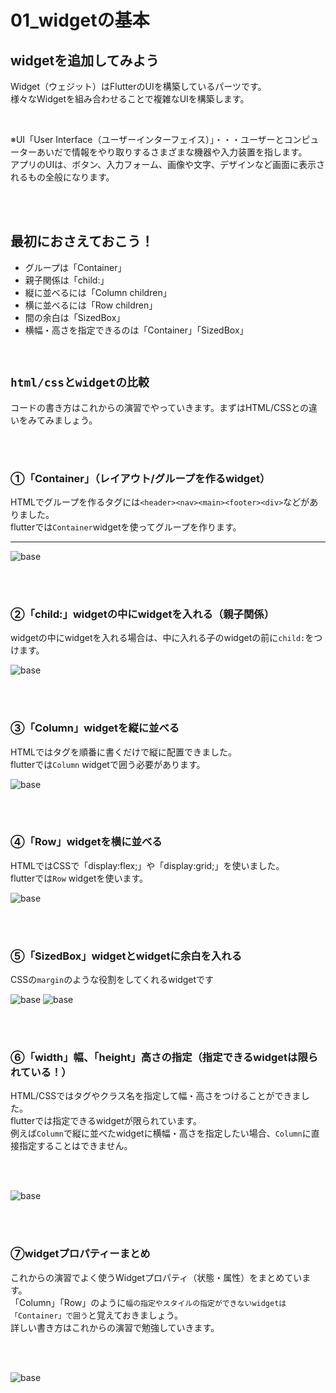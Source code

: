 # **01_widgetの基本**

## **widgetを追加してみよう**

Widget（ウェジット）はFlutterのUIを構築しているパーツです。  
様々なWidgetを組み合わせることで複雑なUIを構築します。

<br>

※UI「User Interface（ユーザーインターフェイス）」・・・ユーザーとコンピューターあいだで情報をやり取りするさまざまな機器や入力装置を指します。  
アプリのUIは、ボタン、入力フォーム、画像や文字、デザインなど画面に表示されるもの全般になります。

<br><br>

## **最初におさえておこう！**

- グループは「Container」
- 親子関係は「child:」
- 縦に並べるには「Column children」
- 横に並べるには「Row children」
- 間の余白は「SizedBox」
- 横幅・高さを指定できるのは「Container」「SizedBox」

<br>

## **`html/cssとwidgetの比較`**
コードの書き方はこれからの演習でやっていきます。まずはHTML/CSSとの違いをみてみましょう。

<br><br>
### **①「Container」（レイアウト/グループを作るwidget）**  

HTMLでグループを作るタグには`<header><nav><main><footer><div>`などがありました。  
flutterでは`Container`widgetを使ってグループを作ります。

****

![base](img/01_base1-1.png)

<br><br>

### **②「child:」widgetの中にwidgetを入れる（親子関係）**

widgetの中にwidgetを入れる場合は、中に入れる子のwidgetの前に`child:`をつけます。

![base](img/01_base1-2.png)

<br><br>

### **③「Column」widgetを縦に並べる**

HTMLではタグを順番に書くだけで縦に配置できました。  
flutterでは`Column` widgetで囲う必要があります。

![base](img/01_base1-3.png)

<br><br>

### **④「Row」widgetを横に並べる**

HTMLではCSSで「display:flex;」や「display:grid;」を使いました。  
flutterでは`Row` widgetを使います。

![base](img/01_base1-4.png)

<br><br>

### **⑤「SizedBox」widgetとwidgetに余白を入れる** 

CSSの`margin`のような役割をしてくれるwidgetです

![base](img/01_base1-5.png)
![base](img/01_base1-6.png)

<br><br>

### **⑥「width」幅、「height」高さの指定（指定できるwidgetは限られている！）**

HTML/CSSではタグやクラス名を指定して幅・高さをつけることができました。  
flutterでは指定できるwidgetが限られています。  
例えば`Column`で縦に並べたwidgetに横幅・高さを指定したい場合、`Column`に直接指定することはできません。  

<br><br>

![base](img/01_base1-7.png)

<br><br>

### **⑦widgetプロパティーまとめ**

これからの演習でよく使うWidgetプロパティ（状態・属性）をまとめています。  
「Column」「Row」のように`幅の指定やスタイルの指定ができないwidgetは「Container」で囲う`と覚えておきましょう。  
詳しい書き方はこれからの演習で勉強していきます。  

<br><br>

![base](img/01_base1-8.png)

<br><br>
